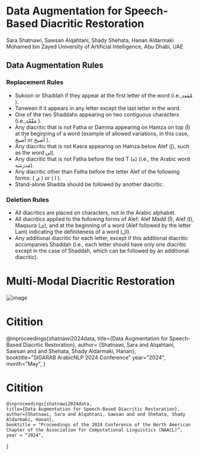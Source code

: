 # Data Augmentation for Speech-Based Diacritic Restoration
Sara Shatnawi, Sawsan Alqahtani, Shady Shehata, Hanan Aldarmaki <br> 
Mohamed bin Zayed University of Artificial Intelligence, Abu Dhabi, UAE <br>
## Data Augmentation Rules 
### Replacement Rules
* Sukoon or Shaddah if they appear at the first letter of the word (i.e.,مْقعد ).
* Tanween if it appears in any letter except the last letter in the word.
* One of the two Shaddahs appearing on two contiguous characters (i.e.,مَقّعّد ).
* Any diacritic that is not Fatha or Damma appearing on Hamza on top (أ) at the beginning of a word (example of allowed variations, in this case, أَصبحَ or أُصبحَ ).
* Any diacritic that is not Kasra appearing on Hamza below Alef (إ), such as the word إلى.
* Any diacritic that is not Fatha before the tied T (ة) (i.e., the Arabic word مَدرَسَة).
* Any diacritic other than Fatha before the letter Alef of the following forms: ( ى ) or ( ا ).
* Stand-alone Shadda should be followed by another diacritic.

### Deletion Rules
* All diacritics are placed on characters, not in the Arabic alphabet.
* All diacritics applied to the following forms of Alef: Alef Madd (آ), Alef (ا), Maqsura (ى), and at the beginning of a word (Alef followed by the letter Lam) indicating the definiteness of a word (ال).
* Any additional diacritic for each letter, except if this additional diacritic accompanies Shaddah (i.e., each letter should have only one diacritic except in the case of Shaddah, which can be followed by an additional diacritic).

# Multi-Modal Diacritic Restoration
![image](https://github.com/SaraShatnawi/Data-Augmentation/assets/49264609/20652f27-3ebb-40d2-b77e-a3df7ec1a6c9)

 # Citition
 
@inproceedings{shatnawi2024data,
  title={Data Augmentation for Speech-Based Diacritic Restoration},
  author= {Shatnawi, Sara and Alqahtani, Sawsan and and Shehata, Shady Aldarmaki, Hanan},                                                                                                                                
  booktitle="SIGARAB ArabicNLP 2024 Conference"
  year="2024",
  month="May",
}

 # Citition
    @inproceedings{shatnawi2024data,
    title={Data Augmentation for Speech-Based Diacritic Restoration},
    author={Shatnawi, Sara and Alqahtani, Sawsan and and Shehata, Shady Aldarmaki, Hanan},    
    booktitle = "Proceedings of the 2024 Conference of the North American Chapter of the Association for Computational Linguistics (NAACL)”,
    year = "2024",
    
}
